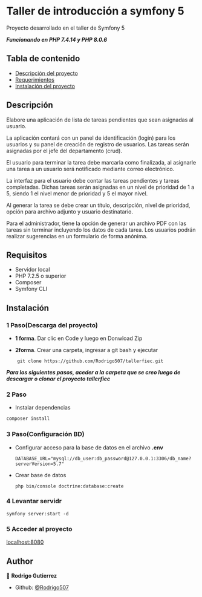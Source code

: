 #  Taller de introducción a symfony 5
Proyecto desarrollado en el taller de Symfony 5


***Funcionando en PHP 7.4.14 y PHP 8.0.6***

## Tabla de contenido
- [Descripción del proyecto](#descripción)
- [Requerimientos](#requisitos)
- [Instalación del proyecto](#instalación)




## Descripción

Elabore una aplicación de lista de tareas pendientes que sean asignadas al usuario. 

La aplicación contará con un panel de identificación (login) para los usuarios y su panel de creación de registro de usuarios. Las tareas serán asignadas por el jefe del departamento (crud).

El usuario para terminar la tarea debe marcarla como finalizada, al asignarle una tarea a un usuario será notificado mediante correo electrónico. 

La interfaz para el usuario debe contar las tareas pendientes y tareas completadas. Dichas tareas serán asignadas en un nivel de prioridad de 1 a 5, siendo 1 el nivel menor de prioridad y 5 el mayor nivel.

Al generar la tarea se debe crear un título, descripción, nivel de prioridad, opción para archivo adjunto y usuario destinatario. 

Para el administrador, tiene la opción de generar un archivo PDF con las tareas sin terminar incluyendo los datos de cada tarea. Los usuarios podrán realizar sugerencias en un formulario de forma anónima.


## Requisitos
- Servidor local
- PHP 7.2.5 o superior
- Composer
- Symfony CLI


## Instalación
### 1 Paso(Descarga del proyecto)
 - **1 forma**. Dar clic en Code y luego en Donwload Zip

 - **2forma**. Crear una carpeta, ingresar a git bash y ejecutar
```
    git clone https://github.com/Rodrigo507/tallerfiec.git
```

***Para los siguientes pasos, aceder a la carpeta que se creo luego de descargar o clonar el proyecto tallerfiec***

### 2 Paso
- Instalar dependencias 

 ```bash
composer install
```


### 3 Paso(Configuración BD)

- Configurar acceso para la base de datos en el archivo **.env**
  ```
  DATABASE_URL="mysql://db_user:db_password@127.0.0.1:3306/db_name?serverVersion=5.7"
  ```
- Crear base de datos
  ```
  php bin/console doctrine:database:create
  ```

### 4 Levantar servidr
  ```
  symfony server:start -d
  ```
### 5 Acceder al proyecto
[localhost:8080](http://127.0.0.1:8000/)


## Author

👤 **Rodrigo Gutierrez**

* Github: [@Rodrigo507](https://github.com/Rodrigo507)
